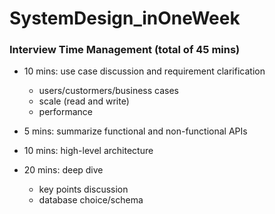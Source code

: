 # SystemDesign_inOneWeek

### Interview Time Management (total of 45 mins)

- 10 mins: use case discussion and requirement clarification
  - users/custormers/business cases
  - scale (read and write)
  - performance

- 5 mins: summarize functional and non-functional APIs
- 10 mins: high-level architecture
- 20 mins: deep dive
  - key points discussion
  - database choice/schema




